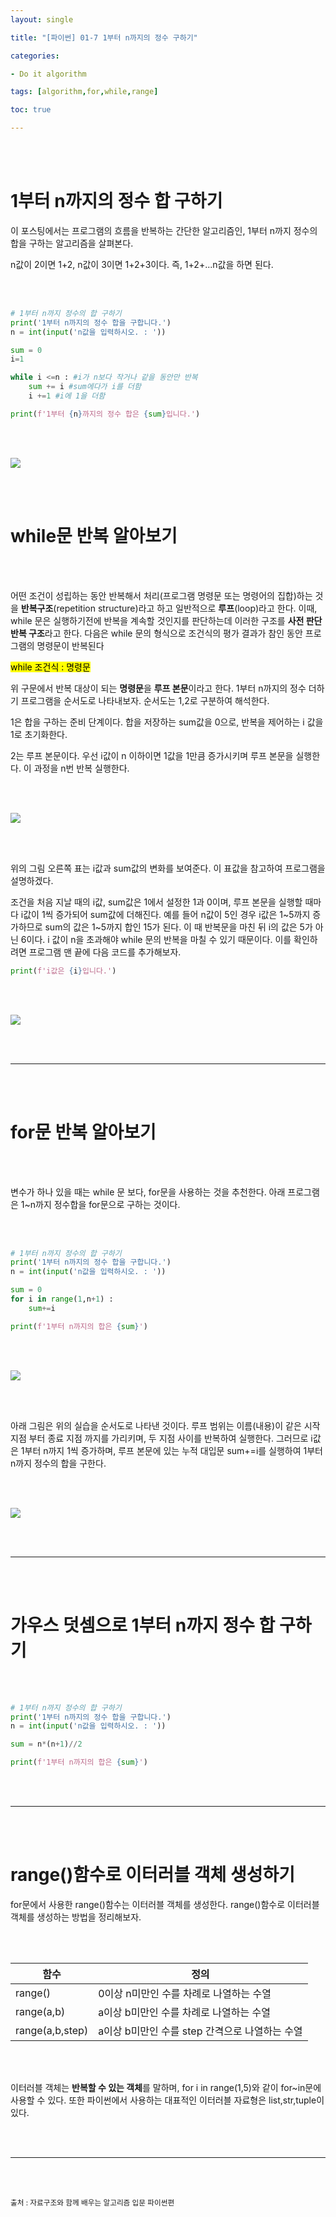 ```yaml
---
layout: single

title: "[파이썬] 01-7 1부터 n까지의 정수 구하기"

categories:

- Do it algorithm

tags: [algorithm,for,while,range]

toc: true

---
```


<br>

<br>

# 1부터 n까지의 정수 합 구하기

이 포스팅에서는 프로그램의 흐름을 반복하는 간단한 알고리즘인, 1부터 n까지 정수의 합을 구하는 알고리즘을 살펴본다.

n값이 2이면 1+2, n값이 3이면 1+2+3이다. 즉, 1+2+...n값을 하면 된다. 

<br>

<br>

```python
# 1부터 n까지 정수의 합 구하기
print('1부터 n까지의 정수 합을 구합니다.')
n = int(input('n값을 입력하시오. : '))

sum = 0
i=1

while i <=n : #i가 n보다 작거나 같을 동안만 반복
    sum += i #sum에다가 i를 더함
    i +=1 #i에 1을 더함

print(f'1부터 {n}까지의 정수 합은 {sum}입니다.')
```

<br>

<br>

![](../../images/do/2022-10-20-do7/1.png)

<br>

<br>

# while문 반복 알아보기

<br>

<br>

어떤 조건이 성립하는 동안 반복해서 처리(프로그램 명령문 또는 명령어의 집합)하는 것을 **반복구조**(repetition structure)라고 하고 일반적으로 **루프**(loop)라고 한다. 이때, while 문은 실행하기전에 반복을 계속할 것인지를 판단하는데 이러한 구조를 **사전 판단 반복 구조**라고 한다. 다음은 while 문의 형식으로 조건식의 평가 결과가 참인 동안 프로그램의 명령문이 반복된다

<mark>while 조건식 : 명령문 </mark>

위 구문에서 반복 대상이 되는 **명령문**을 **루프 본문**이라고 한다. 1부터 n까지의 정수 더하기 프로그램을 순서도로 나타내보자. 순서도는 1,2로 구분하여 해석한다.

1은 합을 구하는 준비 단계이다. 합을 저장하는 sum값을 0으로, 반복을 제어하는 i 값을 1로 초기화한다.

2는 루프 본문이다. 우선 i값이 n 이하이면 1값을 1만큼 증가시키며 루프 본문을 실행한다. 이 과정을 n번 반복 실행한다.

<br>

<br>

![](../../images/do/2022-10-20-do7/2.png)

<br>

<br>

위의 그림 오른쪽 표는 i값과 sum값의 변화를 보여준다. 이 표값을 참고하여 프로그램을 설명하겠다.

조건을 처음 지날 때의 i값, sum값은 1에서 설정한 1과 0이며, 루프 본문을 실행할 때마다 i값이 1씩 증가되어 sum값에 더해진다. 예를 들어 n값이 5인 경우 i값은 1~5까지 증가하므로 sum의 값은 1~5까지 합인 15가 된다. 이 때 반복문을 마친 뒤 i의 값은 5가 아닌 6이다. i 값이 n을 초과해야 while 문의 반복을 마칠 수 있기 때문이다. 이를 확인하려면 프로그램 맨 끝에 다음 코드를 추가해보자.

```python
print(f'i값은 {i}입니다.')
```

<br>

<br>

![](../../images/do/2022-10-20-do7/3.png)

<br>

<br>

---

<br>

<br>

# for문 반복 알아보기

<br>

<br>

변수가 하나 있을 때는 while 문 보다, for문을 사용하는 것을 추천한다. 아래 프로그램은 1~n까지 정수합을 for문으로 구하는 것이다.

<br>

<br>

```python
# 1부터 n까지 정수의 합 구하기
print('1부터 n까지의 정수 합을 구합니다.')
n = int(input('n값을 입력하시오. : '))

sum = 0
for i in range(1,n+1) :
    sum+=i

print(f'1부터 n까지의 합은 {sum}')
```

<br>

<br>

![](../../images/do/2022-10-20-do7/4.png)

<br>

<br>

아래 그림은 위의 실습을 순서도로 나타낸 것이다. 루프 범위는 이름(내용)이 같은 시작 지점 부터 종료 지점 까지를 가리키며, 두 지점 사이를 반복하여 실행한다. 그러므로 i값은 1부터 n까지 1씩 증가하며, 루프 본문에 있는 누적 대입문 sum+=i를 실행하여 1부터 n까지 정수의 합을 구한다.

<br>

<br>

![](../../images/do/2022-10-20-do7/5.png)

<br>

<br>

---

<br>

<br>

# 가우스 덧셈으로 1부터 n까지 정수 합 구하기

<br>

<br>

```python
# 1부터 n까지 정수의 합 구하기
print('1부터 n까지의 정수 합을 구합니다.')
n = int(input('n값을 입력하시오. : '))

sum = n*(n+1)//2

print(f'1부터 n까지의 합은 {sum}')
```

<br>

<br>

---

<br>

<br>

# range()함수로 이터러블 객체 생성하기

for문에서 사용한 range()함수는 이터러블 객체를 생성한다. range()함수로 이터러블 객체를 생성하는 방법을 정리해보자.

<br>

<br>

| 함수              | 정의                            |
| --------------- | ----------------------------- |
| range()         | 0이상 n미만인 수를 차례로 나열하는 수열       |
| range(a,b)      | a이상 b미만인 수를 차례로 나열하는 수열       |
| range(a,b,step) | a이상 b미만인 수를 step 간격으로 나열하는 수열 |

<br>

<br>

이터러블 객체는 **반복할 수 있는 객체**를 말하며, for i in range(1,5)와 같이 for~in문에 사용할 수 있다. 또한 파이썬에서 사용하는 대표적인 이터러블 자료형은 list,str,tuple이 있다.

<br>

<br>

---

<br>

<br>

<sub>출처 : 자료구조와 함께 배우는 알고리즘 입문 파이썬편</sub>
